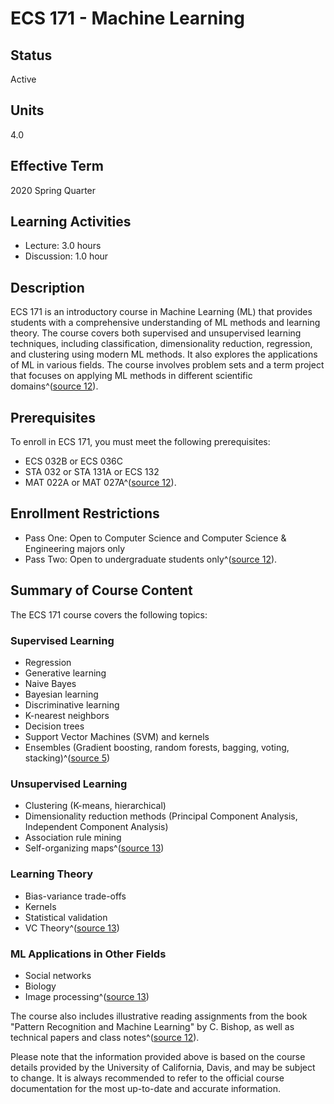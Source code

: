 # ECS 171 - Machine Learning

## Status
Active

## Units
4.0

## Effective Term
2020 Spring Quarter

## Learning Activities
- Lecture: 3.0 hours
- Discussion: 1.0 hour

## Description
ECS 171 is an introductory course in Machine Learning (ML) that provides students with a comprehensive understanding of ML methods and learning theory. The course covers both supervised and unsupervised learning techniques, including classification, dimensionality reduction, regression, and clustering using modern ML methods. It also explores the applications of ML in various fields. The course involves problem sets and a term project that focuses on applying ML methods in different scientific domains^([source 12](https://www.ucdavis.edu/)).

## Prerequisites
To enroll in ECS 171, you must meet the following prerequisites:
- ECS 032B or ECS 036C
- STA 032 or STA 131A or ECS 132
- MAT 022A or MAT 027A^([source 12](https://www.ucdavis.edu/)).

## Enrollment Restrictions
- Pass One: Open to Computer Science and Computer Science & Engineering majors only
- Pass Two: Open to undergraduate students only^([source 12](https://www.ucdavis.edu/)).

## Summary of Course Content
The ECS 171 course covers the following topics:

### Supervised Learning
- Regression
- Generative learning
- Naive Bayes
- Bayesian learning
- Discriminative learning
- K-nearest neighbors
- Decision trees
- Support Vector Machines (SVM) and kernels
- Ensembles (Gradient boosting, random forests, bagging, voting, stacking)^([source 5](https://scikit-learn.org/stable/supervised_learning.html))

### Unsupervised Learning
- Clustering (K-means, hierarchical)
- Dimensionality reduction methods (Principal Component Analysis, Independent Component Analysis)
- Association rule mining
- Self-organizing maps^([source 13](https://www.ibm.com/topics/unsupervised-learning))

### Learning Theory
- Bias-variance trade-offs
- Kernels
- Statistical validation
- VC Theory^([source 13](https://www.ibm.com/topics/unsupervised-learning))

### ML Applications in Other Fields
- Social networks
- Biology
- Image processing^([source 13](https://www.ibm.com/topics/unsupervised-learning))

The course also includes illustrative reading assignments from the book "Pattern Recognition and Machine Learning" by C. Bishop, as well as technical papers and class notes^([source 12](https://www.ucdavis.edu/)).

Please note that the information provided above is based on the course details provided by the University of California, Davis, and may be subject to change. It is always recommended to refer to the official course documentation for the most up-to-date and accurate information.